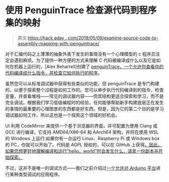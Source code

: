 # 使用 PenguinTrace 检查源代码到程序集的映射

> 原文:[https://hack aday . com/2019/05/09/examine-source-code-to-assembly-mapping-with-penguintrace/](https://hackaday.com/2019/05/09/examine-source-code-to-assembly-mapping-with-penguintrace/)

对于汇编代码之上薄薄的抽象外表下发生的事情没有一个心理模型的 c 程序员注定会遇到麻烦。为了提供一种方便的方式来理解 C 代码被编译成什么以及它是如何在机器上运行的，[Alex Beharrell]创建了 [penguinTrace，一个允许你查看你的代码编译成什么指令，并检查它如何执行的程序](https://penguintrace.org/)。

虽然您可以从标准调试器中获得有些类似的功能，但 penguinTrace 是专门构建的，以便于探索整个过程是如何工作的。您可以单步执行代码编译到的指令，检查变量，并查看堆栈——常见的调试器内容——但其结构更适合探索和学习，而不是完全调试。根据我们学习低级编程时的经验，任何能够帮助新手构建底层正在发生的事情的最重要的心理图景的东西都是好东西。但是，因为它的第二个目的是学习调试器如何工作，所以这也是一个探索这个领域的好机会。

UI 利用 CodeMirror 来提供一个基于浏览器的界面，并可配置为使用 Clang 或 GCC 进行编译。它支持 AMD64/X86-64 和 AArch64 架构，并将在使用 WSL 的 Windows 上运行:如果你有一台运行 Linux、Raspberry Pi 或 Windows box 的 PC，你就可以开始了。代码是 AGPL 授权的，可以在 GitHub 上获得[。因此，如果您想更好地理解编译和运行“hello，world”时会发生什么，请拿一份副本并开始探索。](https://github.com/penguintrace/penguintrace)

不过，这并不是唯一的调试方式——我们之前介绍过[一个允许对 Arduino 平台](https://hackaday.com/2018/11/07/debugging-arduino-is-painful-this-can-help/)进行某种类型调试的应用程序。